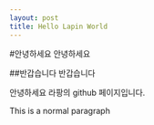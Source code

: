 ```yaml
---
layout: post
title: Hello Lapin World
---
```


#안녕하세요
안녕하세요

##반갑습니다
반갑습니다

안녕하세요 라팡의 github 페이지입니다.

This is a normal paragraph
```java

```

